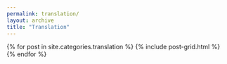 ```yaml
---
permalink: translation/
layout: archive
title: "Translation"
---
```

<div class="tiles">
{% for post in site.categories.translation %}
	{% include post-grid.html %}
{% endfor %}
</div>

